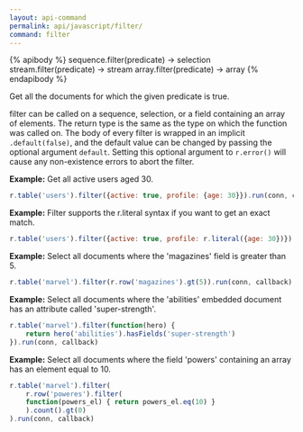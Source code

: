 ```yaml
---
layout: api-command 
permalink: api/javascript/filter/
command: filter
---
```


{% apibody %}
sequence.filter(predicate) → selection
stream.filter(predicate) → stream
array.filter(predicate) → array
{% endapibody %}

Get all the documents for which the given predicate is true.

filter can be called on a sequence, selection, or a field containing an array of
elements. The return type is the same as the type on which the function was called on.
The body of every filter is wrapped in an implicit `.default(false)`, and the default
value can be changed by passing the optional argument `default`. Setting this optional
argument to `r.error()` will cause any non-existence errors to abort the filter.

__Example:__ Get all active users aged 30.

```js
r.table('users').filter({active: true, profile: {age: 30}}).run(conn, callback)
```

__Example:__ Filter supports the r.literal syntax if you want to get an exact match.

```js
r.table('users').filter({active: true, profile: r.literal({age: 30})}).run(conn, callback)
```

__Example:__ Select all documents where the 'magazines' field is greater than 5.

```js
r.table('marvel').filter(r.row('magazines').gt(5)).run(conn, callback)
```

__Example:__ Select all documents where the 'abilities' embedded document has an
attribute called 'super-strength'.

```js
r.table('marvel').filter(function(hero) {
    return hero('abilities').hasFields('super-strength')
}).run(conn, callback)
```

__Example:__ Select all documents where the field 'powers' containing an array has an
element equal to 10.

```js
r.table('marvel').filter(
    r.row('poweres').filter(
    function(powers_el) { return powers_el.eq(10) }
    ).count().gt(0)
).run(conn, callback)
```

